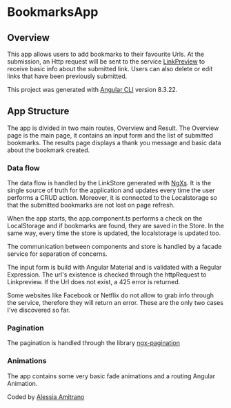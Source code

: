 # BookmarksApp

## Overview

This app allows users to add bookmarks to their favourite Urls. At the submission, an Http request will be sent to the service [LinkPreview](www.linkpreview.net) to receive basic info about the submitted link.
Users can also delete or edit links that have been previously submitted.

This project was generated with [Angular CLI](https://github.com/angular/angular-cli) version 8.3.22.

## App Structure

The app is divided in two main routes, Overview and Result. The Overview page is the main page, it contains an input form and the list of submitted bookmarks.
The results page displays a thank you message and basic data about the bookmark created.

### Data flow

The data flow is handled by the LinkStore generated with [NgXs](https://www.ngxs.io/). It is the single source of truth for the application and updates every time the user performs a CRUD action. Moreover, it is connected to the Localstorage so that the submitted bookmarks are not lost on page refresh.

When the app starts, the app.component.ts performs a check on the LocalStorage and if bookmarks are found, they are saved in the Store. In the same way, every time the store is updated, the localstorage is updated too.

The communication between components and store is handled by a facade service for separation of concerns.

The input form is build with Angular Material and is validated with a Regular Expression.
The url's existence is checked through the httpRequest to Linkpreview. If the Url does not exist, a 425 error is returned.

Some websites like Facebook or Netflix do not allow to grab info through the service, therefore they will return an error.
These are the only two cases I've discovered so far.

### Pagination

The pagination is handled through the library [ngx-pagination](https://github.com/michaelbromley/ngx-pagination#readme)

### Animations

The app contains some very basic fade animations and a routing Angular Animation.

Coded by [Alessia Amitrano](https://github.com/alessiaAmitrano)
